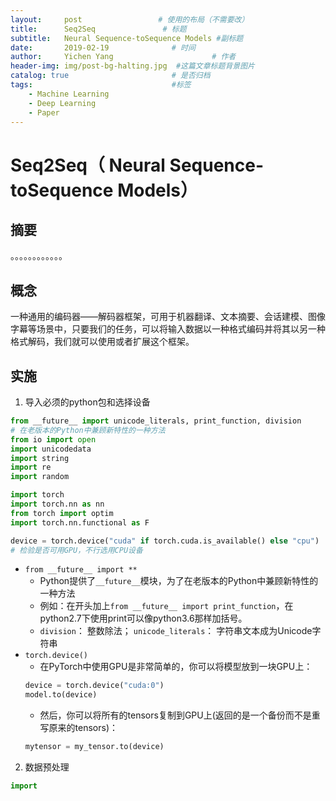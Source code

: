 ```yaml
---
layout:     post                 # 使用的布局（不需要改）
title:      Seq2Seq               # 标题 
subtitle:   Neural Sequence-toSequence Models #副标题
date:       2019-02-19              # 时间
author:     Yichen Yang                      # 作者
header-img: img/post-bg-halting.jpg  #这篇文章标题背景图片
catalog: true                       # 是否归档
tags:                               #标签
    - Machine Learning
    - Deep Learning
    - Paper
---
```

# Seq2Seq（ Neural Sequence-toSequence Models）
## 摘要
。。。。。。。。。。。。
## 概念
一种通用的编码器——解码器框架，可用于机器翻译、文本摘要、会话建模、图像字幕等场景中，只要我们的任务，可以将输入数据以一种格式编码并将其以另一种格式解码，我们就可以使用或者扩展这个框架。
## 实施

1. 导入必须的python包和选择设备 
```python
from __future__ import unicode_literals, print_function, division
# 在老版本的Python中兼顾新特性的一种方法
from io import open
import unicodedata
import string
import re
import random

import torch
import torch.nn as nn
from torch import optim
import torch.nn.functional as F

device = torch.device("cuda" if torch.cuda.is_available() else "cpu")
# 检验是否可用GPU，不行选用CPU设备
```
* `from __future__ import **`
  * Python提供了`__future__`模块，为了在老版本的Python中兼顾新特性的一种方法
  * 例如：在开头加上`from __future__ import print_function`，在python2.7下使用print可以像python3.6那样加括号。
  * `division`： 整数除法； `unicode_literals`： 字符串文本成为Unicode字符串
* `torch.device()`
  * 在PyTorch中使用GPU是非常简单的，你可以将模型放到一块GPU上：
  ```python
  device = torch.device("cuda:0")
  model.to(device)
  ```
  * 然后，你可以将所有的tensors复制到GPU上(返回的是一个备份而不是重写原来的tensors)：
  ```python
  mytensor = my_tensor.to(device)
  ```

2. 数据预处理
```python
import 
```
